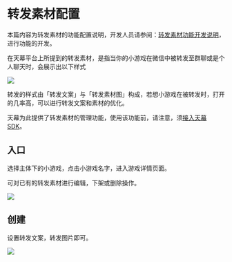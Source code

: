 # 转发素材配置

本篇内容为转发素材的功能配置说明，开发人员请参阅：[转发素材功能开发说明](../../dev-guide/dev-sharing/)，进行功能的开发。

在天幕平台上所提到的转发素材，是指当你的小游戏在微信中被转发至群聊或是个人聊天时，会展示出以下样式

![](https://cdn.nlark.com/yuque/0/2019/png/254569/1557220433992-eb4c8733-6ad9-4385-90f0-57eb8efa7705.png?x-oss-process=image/resize,w_932)

转发的样式由「转发文案」与「转发素材图」构成，若想小游戏在被转发时，打开的几率高，可以进行转发文案和素材的优化。

天幕为此提供了转发素材的管理功能，使用该功能前，请注意，须[接入天幕SDK](../../start/traffic-start-order/access-sdk.md)。

##  **入口**

选择主体下的小游戏，点击小游戏名字，进入游戏详情页面。

可对已有的转发素材进行编辑，下架或删除操作。

![](https://cdn.nlark.com/yuque/0/2019/png/254569/1557221475431-11e6d81e-9821-4b5e-aecc-194082795593.png?x-oss-process=image/resize,w_2000)

## **创建**

设置转发文案，转发图片即可。

![](https://cdn.nlark.com/yuque/0/2019/png/254569/1557221389178-21e622d7-c07d-4c74-a629-4e94b609c500.png?x-oss-process=image/resize,w_794)



